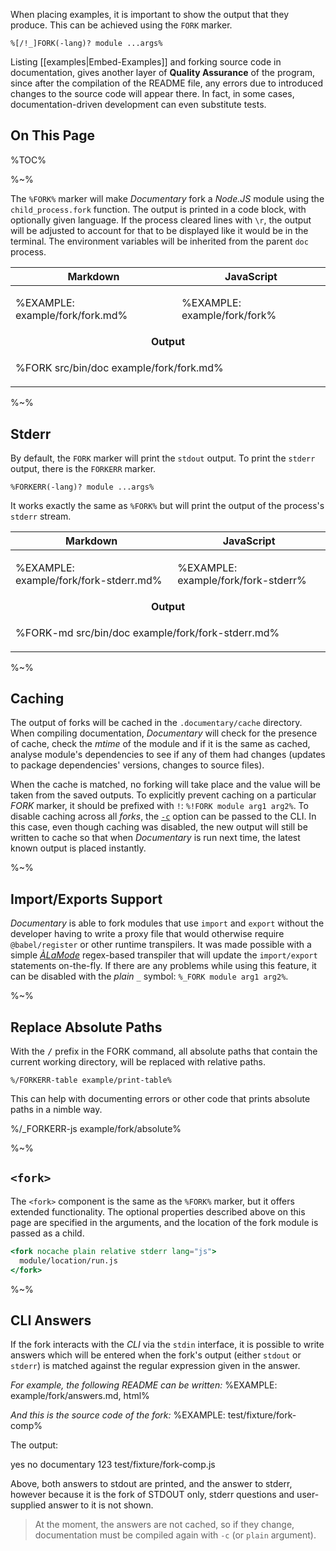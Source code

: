 When placing examples, it is important to show the output that they produce. This can be achieved using the `FORK` marker.

```t
%[/!_]FORK(-lang)? module ...args%
```

Listing [[examples|Embed-Examples]] and forking source code in documentation, gives another layer of **Quality Assurance** of the program, since after the compilation of the README file, any errors due to introduced changes to the source code will appear there. In fact, in some cases, documentation-driven development can even substitute tests.

## On This Page

%TOC%

%~%

The `%FORK%` marker will make _Documentary_ fork a _Node.JS_ module using the `child_process.fork` function. The output is printed in a code block, with optionally given language. If the process cleared lines with `\r`, the output will be adjusted to account for that to be displayed like it would be in the terminal. The environment variables will be inherited from the parent `doc` process.

<table>
<thead>
 <tr>
  <th>Markdown</th><th>JavaScript</th>
 </tr>
</thead>
<tbody>
 <tr/>
 <tr>
  <td>

%EXAMPLE: example/fork/fork.md%
  </td>

  <td>

%EXAMPLE: example/fork/fork%
  </td>
 </tr>
 <tr>
 <td colspan="2" align="center"><strong>Output<strong></td>
 </tr>
 <tr>
 <td colspan="2">

%FORK src/bin/doc example/fork/fork.md%
 </td>
 </tr>
</table>

<!-- %FORK example example/fork% -->

%~%

## Stderr

By default, the `FORK` marker will print the `stdout` output. To print the `stderr` output, there is the `FORKERR` marker.

```t
%FORKERR(-lang)? module ...args%
```

It works exactly the same as `%FORK%` but will print the output of the process's `stderr` stream.


<table>
<thead>
 <tr>
  <th>Markdown</th><th>JavaScript</th>
 </tr>
</thead>
<tbody>
 <tr/>
 <tr>
  <td>

%EXAMPLE: example/fork/fork-stderr.md%
  </td>

  <td>

%EXAMPLE: example/fork/fork-stderr%
  </td>
 </tr>
 <tr>
 <td colspan="2" align="center"><strong>Output<strong></td>
 </tr>
 <tr>
 <td colspan="2">

%FORK-md src/bin/doc example/fork/fork-stderr.md%
 </td>
 </tr>
</table>

%~%

## Caching

The output of forks will be cached in the `.documentary/cache` directory. When compiling documentation, _Documentary_ will check for the presence of cache, check the _mtime_ of the module and if it is the same as cached, analyse module's dependencies to see if any of them had changes (updates to package dependencies' versions, changes to source files).

When the cache is matched, no forking will take place and the value will be taken from the saved outputs. To explicitly prevent caching on a particular _FORK_ marker, it should be prefixed with `!`: `%!FORK module arg1 arg2%`. To disable caching across all _forks_, the [`-c`](CLI#disable-cache) option can be passed to the CLI. In this case, even though caching was disabled, the new output will still be written to cache so that when _Documentary_ is run next time, the latest known output is placed instantly.

%~%

## Import/Exports Support

_Documentary_ is able to fork modules that use `import` and `export` without the developer having to write a proxy file that would otherwise require `@babel/register` or other runtime transpilers. It was made possible with a simple [_ÀLaMode_](https://github.com/a-la/alamode) regex-based transpiler that will update the `import/export` statements on-the-fly. If there are any problems while using this feature, it can be disabled with the _plain_ `_` symbol: `%_FORK module arg1 arg2%`.

%~%

## Replace Absolute Paths

With the <kbd>/</kbd> prefix in the FORK command, all absolute paths that contain the current working directory, will be replaced with relative paths.

```
%/FORKERR-table example/print-table%
```

This can help with documenting errors or other code that prints absolute paths in a nimble way.

%/_FORKERR-js example/fork/absolute%

%~%

## `<fork>`

The `<fork>` component is the same as the `%FORK%` marker, but it offers extended functionality. The optional properties described above on this page are specified in the arguments, and the location of the fork module is passed as a child.

```jsx
<fork nocache plain relative stderr lang="js">
  module/location/run.js
</fork>
```

%~%

## CLI Answers

If the fork interacts with the _CLI_ via the `stdin` interface, it is possible to write answers which will be entered when the fork's output (either `stdout` or `stderr`) is matched against the regular expression given in the answer.

_For example, the following README can be written:_
%EXAMPLE: example/fork/answers.md, html%

_And this is the source code of the fork:_
%EXAMPLE: test/fixture/fork-comp%

The output:

<fork lang="js">
  <answer regex="Are you sure">yes</answer>
  <answer regex="Please confirm">no</answer>
  <answer stderr regex="STDERR">documentary 123</answer>
  test/fixture/fork-comp.js
</fork>

Above, both answers to stdout are printed, and the answer to stderr, however because it is the fork of STDOUT only, stderr questions and user-supplied answer to it is not shown.

> At the moment, the answers are not cached, so if they change, documentation must be compiled again with `-c` (or `plain` argument).
